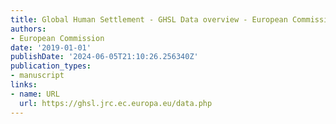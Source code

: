 ```yaml
---
title: Global Human Settlement - GHSL Data overview - European Commission
authors:
- European Commission
date: '2019-01-01'
publishDate: '2024-06-05T21:10:26.256340Z'
publication_types:
- manuscript
links:
- name: URL
  url: https://ghsl.jrc.ec.europa.eu/data.php
---
```

